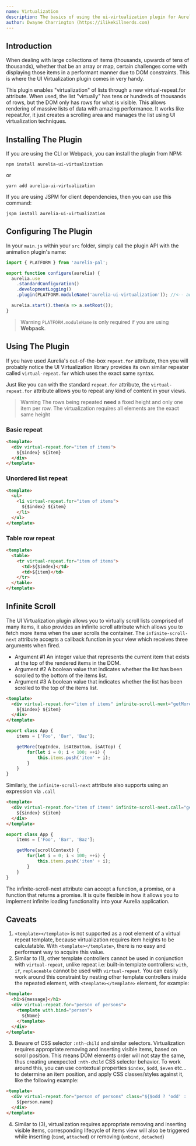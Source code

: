 ```yaml
---
name: Virtualization
description: The basics of using the ui-virtualization plugin for Aurelia.
author: Dwayne Charrington (https://ilikekillnerds.com)
---
```


## Introduction

When dealing with large collections of items (thousands, upwards of tens of thousands), whether that be an array or map, certain challenges come with displaying those items in a performant manner due to DOM constraints. This is where the UI Virtualization plugin comes in very handy.

This plugin enables "virtualization" of lists through a new virtual-repeat.for attribute. When used, the list "virtually" has tens or hundreds of thousands of rows, but the DOM only has rows for what is visible. This allows rendering of massive lists of data with amazing performance. It works like repeat.for, it just creates a scrolling area and manages the list using UI virtualization techniques.

## Installing The Plugin

If you are using the CLI or Webpack, you can install the plugin from NPM:

```Shell
npm install aurelia-ui-virtualization
```

or

```Shell
yarn add aurelia-ui-virtualization
```

If you are using JSPM for client dependencies, then you can use this command:

```Shell
jspm install aurelia-ui-virtualization
```

## Configuring The Plugin

In your `main.js` within your `src` folder, simply call the plugin API with the animation plugin's name:

```JavaScript main.js
import { PLATFORM } from 'aurelia-pal';

export function configure(aurelia) {
  aurelia.use
    .standardConfiguration()
    .developmentLogging()
    .plugin(PLATFORM.moduleName('aurelia-ui-virtualization')); //<-- add this

  aurelia.start().then(a => a.setRoot());
}
```

> Warning
> `PLATFORM.moduleName` is only required if you are using **Webpack**.

## Using The Plugin

If you have used Aurelia's out-of-the-box `repeat.for` attribute, then you will probably notice the UI Virtualization library provides its own similar repeater called `virtual-repeat.for` which uses the exact same syntax.

Just like you can with the standard `repeat.for` attribute, the `virtual-repeat.for` attribute allows you to repeat any kind of content in your views.

> Warning
> The rows being repeated **need** a fixed height and only one item per row. The virtualization requires all elements are the exact same height

### Basic repeat

```Html app.html
<template>
  <div virtual-repeat.for="item of items">
    ${$index} ${item}
  </div>
</template>
```

### Unordered list repeat

```Html app.html
<template>
  <ul>
    <li virtual-repeat.for="item of items">
      ${$index} ${item}
    </li>
  </ul>
</template>
```

### Table row repeat

```Html app.html
<template>
  <table>
    <tr virtual-repeat.for="item of items">
      <td>${$index}</td>
      <td>${item}</td>
    </tr>
  </table>
</template>
```

## Infinite Scroll

The UI Virtualization plugin allows you to virtually scroll lists comprised of many items, it also provides an infinite scroll attribute which allows you to fetch more items when the user scrolls the container. The `infinite-scroll-next` attribute accepts a callback function in your view which receives three arguments when fired.

- Argument #1 An integer value that represents the current item that exists at the top of the rendered items in the DOM.
- Argument #2 A boolean value that indicates whether the list has been scrolled to the bottom of the items list.
- Argument #3 A boolean value that indicates whether the list has been scrolled to the top of the items list.

```Html app.html
<template>
  <div virtual-repeat.for="item of items" infinite-scroll-next="getMore">
    ${$index} ${item}
  </div>
</template>
```

```Javascript app.js
export class App {
    items = ['Foo', 'Bar', 'Baz'];

    getMore(topIndex, isAtBottom, isAtTop) {
        for(let i = 0; i < 100; ++i) {
            this.items.push('item' + i);
        }
    }
}
```

Similarly, the `infinite-scroll-next` attribute also supports using an expression via `.call`

```Html app.html
<template>
  <div virtual-repeat.for="item of items" infinite-scroll-next.call="getMore($scrollContext)">
    ${$index} ${item}
  </div>
</template>
```

```Javascript app.js
export class App {
    items = ['Foo', 'Bar', 'Baz'];

    getMore(scrollContext) {
        for(let i = 0; i < 100; ++i) {
            this.items.push('item' + i);
        }
    }
}
```

The infinite-scroll-next attribute can accept a function, a promise, or a function that returns a promise. It is quite flexible in how it allows you to implement infinite loading functionality into your Aurelia application.

## Caveats

1. `<template></template>` is not supported as a root element of a virtual repeat template, because virtualization requires item heights to be calculatable. With `<template></template>`, there is no easy and performant way to acquire this value.
2. Similar to (1), other template controllers cannot be used in conjunction with `virtual-repeat`, unlike repeat i.e: built-in template controllers: `with`, `if`, `replaceable` cannot be used with `virtual-repeat`. You can easily work around this constraint by nesting other template controllers inside the repeated element, with `<template></template>` element, for example:

```Html app.html
<template>
  <h1>${message}</h1>
  <div virtual-repeat.for="person of persons">
    <template with.bind="person">
      ${Name}
    </template>
  </div>
</template>
```
 3. Beware of CSS selector `:nth-child` and similar selectors. Virtualization requires appropriate removing and inserting visible items, based on scroll position. This means DOM elements order will not stay the same, thus creating unexpected `:nth-child` CSS selector behavior. To work around this, you can use contextual properties `$index`, `$odd`, `$even` etc... to determine an item position, and apply CSS classes/styles against it, like the following example:

  ```html
  <template>
    <div virtual-repeat.for="person of persons" class="${$odd ? 'odd' : 'even'}-row">
      ${person.name}
    </div>
  </template>
  ```
  4. Similar to (3), virtualization requires appropriate removing and inserting visible items, corresponding lifecycle of items view will also be triggered while inserting (`bind`, `attached`) or removing (`unbind`, `detached`)
